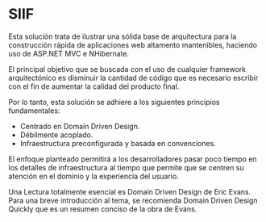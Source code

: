 SIIF
====

Esta solución trata de ilustrar una sólida base de arquitectura para la construcción rápida de aplicaciones web altamento mantenibles, haciendo uso de ASP.NET MVC e NHibernate. 

El principal objetivo que se buscada con el uso de cualquier framework arquitectónico es disminuir la cantidad de código que es necesario escribir con el fin de aumentar la calidad del producto final. 

Por lo tanto, esta solución se adhiere a los siguientes principios fundamentales:

- Centrado en Domain Driven Design.
- Débilmente acoplado.
- Infraestructura preconfigurada y basada en convenciones.

El enfoque planteado permitirá a los desarrolladores pasar poco tiempo en los detalles de infraestructura al tiempo que permite que se centren su atención en el dominio y la experiencia del usuario. 

Una Lectura totalmente esencial es Domain Driven Design de Eric Evans. Para una breve introducción al tema, se recomienda Domain Driven Design Quickly  que es un resumen conciso de la obra de Evans. 